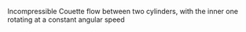 Incompressible Couette flow between two cylinders, with the inner one rotating at a constant angular speed
